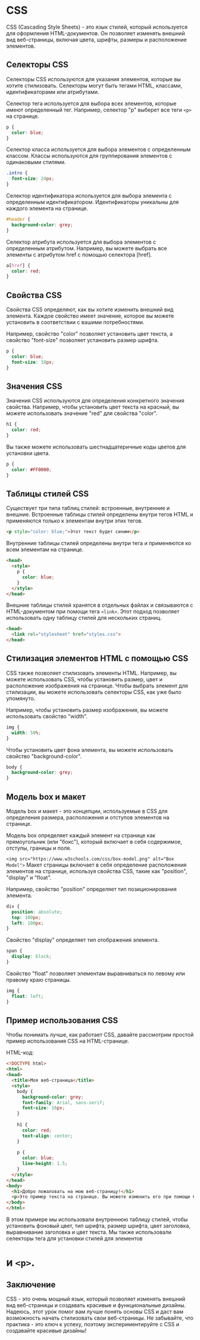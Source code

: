 # CSS

CSS (Cascading Style Sheets) - это язык стилей, который используется для оформления HTML-документов. Он позволяет изменять внешний вид веб-страницы, включая цвета, шрифты, размеры и расположение элементов.

## Селекторы CSS

Селекторы CSS используются для указания элементов, которые вы хотите стилизовать. Селекторы могут быть тегами HTML, классами, идентификаторами или атрибутами.

Селектор тега используется для выбора всех элементов, которые имеют определенный тег. Например, селектор "p" выберет все теги `<p>` на странице.

```css
p {
  color: blue;
}
```

Селектор класса используется для выбора элементов с определенным классом. Классы используются для группирования элементов с одинаковыми стилями.

```css
.intro {
  font-size: 24px;
}
```

Селектор идентификатора используется для выбора элемента с определенным идентификатором. Идентификаторы уникальны для каждого элемента на странице.

```css
#header {
  background-color: grey;
}
```

Селектор атрибута используется для выбора элементов с определенным атрибутом. Например, вы можете выбрать все элементы с атрибутом href с помощью селектора [href].

```css
a[href] {
  color: red;
}
```

## Свойства CSS

Свойства CSS определяют, как вы хотите изменить внешний вид элемента. Каждое свойство имеет значение, которое вы можете установить в соответствии с вашими потребностями.

Например, свойство "color" позволяет установить цвет текста, а свойство "font-size" позволяет установить размер шрифта.

```css
p {
  color: blue;
  font-size: 18px;
}
```

## Значения CSS


Значения CSS используются для определения конкретного значения свойства. Например, чтобы установить цвет текста на красный, вы можете использовать значение "red" для свойства "color".

```css
h1 {
  color: red;
}
```

Вы также можете использовать шестнадцатеричные коды цветов для установки цвета.


```css
p {
  color: #FF0000;
}
```

## Таблицы стилей CSS

Существует три типа таблиц стилей: встроенные, внутренние и внешние. Встроенные таблицы стилей определены внутри тегов HTML и применяются только к элементам внутри этих тегов.

```html
<p style="color: blue;">Этот текст будет синим</p>
```

Внутренние таблицы стилей определены внутри тега <head> и применяются ко всем элементам на странице.

```html
<head>
  <style>
    p {
      color: blue;
    }
  </style>
</head>
```

Внешние таблицы стилей хранятся в отдельных файлах и связываются с HTML-документом при помощи тега `<link>`. Этот подход позволяет использовать одну таблицу стилей для нескольких страниц.

```html
<head>
  <link rel="stylesheet" href="styles.css">
</head>
```

## Стилизация элементов HTML с помощью CSS

CSS также позволяет стилизовать элементы HTML. Например, вы можете использовать CSS, чтобы установить размер, цвет и расположение изображения на странице. Чтобы выбрать элемент для стилизации, вы можете использовать селекторы CSS, как уже было упомянуто.

Например, чтобы установить размер изображения, вы можете использовать свойство "width".

```css
img {
  width: 50%;
}
```

Чтобы установить цвет фона элемента, вы можете использовать свойство "background-color".


```css
body {
  background-color: grey;
}
```

## Модель box и макет

Модель box и макет - это концепции, используемые в CSS для определения размера, расположения и отступов элементов на странице.

Модель box определяет каждый элемент на странице как прямоугольник (или "бокс"), который включает в себя содержимое, отступы, границы и поля.

`<img src="https://www.w3schools.com/css/box-model.png" alt="Box Model">`
Макет страницы включает в себя определение расположения элементов на странице, используя свойства CSS, такие как "position", "display" и "float".

Например, свойство "position" определяет тип позиционирования элемента.

```css
div {
  position: absolute;
  top: 100px;
  left: 100px;
}
```

Свойство "display" определяет тип отображения элемента.

```css
span {
  display: block;
}
```

Свойство "float" позволяет элементам выравниваться по левому или правому краю страницы.

```css
img {
  float: left;
}
```

## Пример использования CSS

Чтобы понимать лучше, как работает CSS, давайте рассмотрим простой пример использования CSS на HTML-странице.

HTML-код:

```html
<!DOCTYPE html>
<html>
<head>
  <title>Моя веб-страница</title>
  <style>
    body {
      background-color: grey;
      font-family: Arial, sans-serif;
      font-size: 16px;
    }
    
    h1 {
      color: red;
      text-align: center;
    }
    
    p {
      color: blue;
      line-height: 1.5;
    }
  </style>
</head>
<body>
  <h1>Добро пожаловать на мою веб-страницу!</h1>
  <p>Это пример текста на странице. Вы можете изменить его при помощи CSS.</p>
</body>
</html>
```

В этом примере мы использовали внутреннюю таблицу стилей, чтобы установить фоновый цвет, тип шрифта, размер шрифта, цвет заголовка, выравнивание заголовка и цвет текста. Мы также использовали селекторы тега для установки стилей для элементов <h1> и `<p>`.

## Заключение

CSS - это очень мощный язык, который позволяет изменять внешний вид веб-страницы и создавать красивые и функциональные дизайны. Надеюсь, этот урок помог вам лучше понять основы CSS и даст вам возможность начать стилизовать свои веб-страницы. Не забывайте, что практика - это ключ к успеху, поэтому экспериментируйте с CSS и создавайте красивые дизайны!
